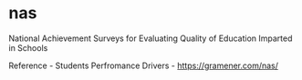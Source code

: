 # nas
National Achievement Surveys for Evaluating Quality of Education Imparted in Schools

Reference - Students Perfromance Drivers - https://gramener.com/nas/

